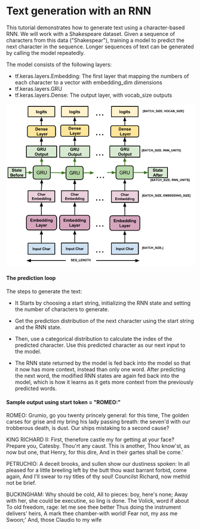 
# **Text generation with an RNN**

This tutorial demonstrates how to generate text using a character-based RNN. We will work with a Shakespeare dataset. Given a sequence of characters from this data ("Shakespear"), training a model to predict the next character in the sequence. Longer sequences of text can be generated by calling the model repeatedly.

The model consists of the following layers:

- tf.keras.layers.Embedding: The first layer that mapping the numbers of each character to a vector with embedding_dim dimensions
- tf.keras.layers.GRU
- tf.keras.layers.Dense: The output layer, with vocab_size outputs

![](https://github.com/MarwanMohamed95/Text-Generation-using-RNN/blob/main/text_generation_training.png)

#### The prediction loop
The steps to generate the text:

- It Starts by choosing a start string, initializing the RNN state and setting the number of characters to generate.

- Get the prediction distribution of the next character using the start string and the RNN state.

- Then, use a categorical distribution to calculate the index of the predicted character. Use this predicted character as our next input to the model.

- The RNN state returned by the model is fed back into the model so that it now has more context, instead than only one word. After predicting the next word, the modified RNN states are again fed back into the model, which is how it learns as it gets more context from the previously predicted words.

#### Sample output using start token = "ROMEO:" 

ROMEO: Grumio, go you twenty princely general: for this time,
The golden carses for grise and my bring his lady passing breath: the
seven'd with our trobberous death, is dust.
Our ships mistaking to a second cause?

KING RICHARD II:
First, thenefore castle my for getting at your face?
Prepare you, Catesby.
Thou'rt any caust. This is another,
Thou know'st, as now but one, that Henry, for this dire,
And in their gartes shall be come.'

PETRUCHIO:
A deceit brooks, and sullen show
our dustiness spoken:
In all pleased for a little breeling left by the
butt thou wast barrant forbid, come again,
And I'll swear to rsy titles of thy soul!
Councilst Richard, now methld not be brief.

BUCKINGHAM:
Why should be cold, All to pieces: boy, here's none;
Away with her, she could be executine, so ling is done.
The Volick, word if about
To old freedom, rage: let me see thee better
Thus doing the instrument delivers' heirs,
A mark thee chamber-with world!
Fear not, my ass me Swoon;'
And, those Claudio to my wife
